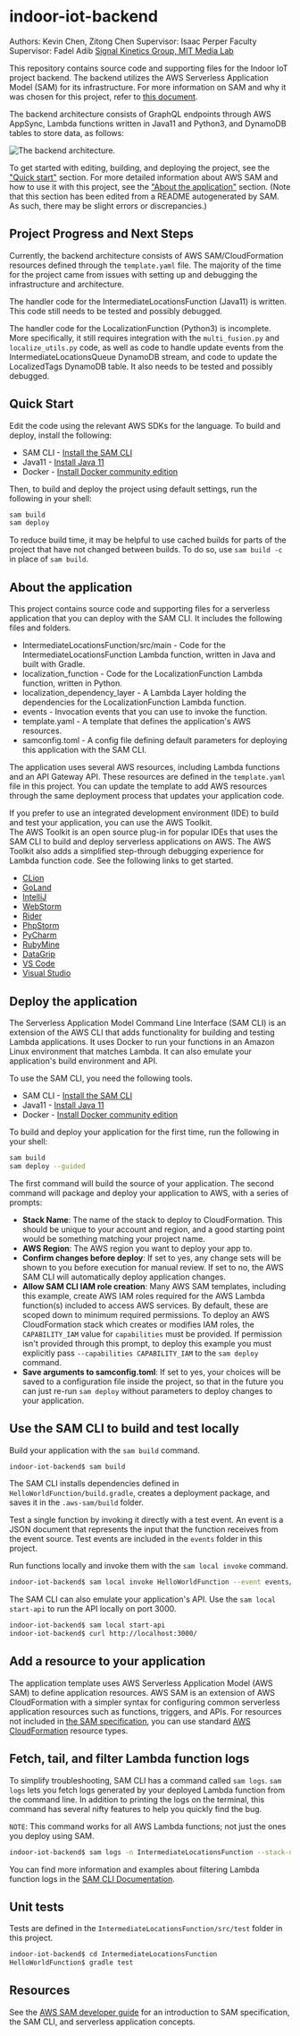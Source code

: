 # indoor-iot-backend

Authors: Kevin Chen, Zitong Chen
Supervisor: Isaac Perper
Faculty Supervisor: Fadel Adib
[Signal Kinetics Group, MIT Media Lab](https://www.media.mit.edu/groups/signal-kinetics/overview/)

This repository contains source code and supporting files for the Indoor IoT project backend. The backend utilizes the AWS Serverless Application Model (SAM) for its infrastructure. For more information on SAM and why it was chosen for this project, refer to [this document](why_sam.pdf).

The backend architecture consists of GraphQL endpoints through AWS AppSync, Lambda functions written in Java11 and Python3, and DynamoDB tables to store data, as follows:

![The backend architecture.](IndoorIoTBackendAWSArchitecture.png)

To get started with editing, building, and deploying the project, see the ["Quick start"](#quick-start) section. For more detailed information about AWS SAM and how to use it with this project, see the ["About the application"](#about-the-application) section. (Note that this section has been edited from a README autogenerated by SAM. As such, there may be slight errors or discrepancies.)

## Project Progress and Next Steps

Currently, the backend architecture consists of AWS SAM/CloudFormation resources defined through the `template.yaml` file. The majority of the time for the project came from issues with setting up and debugging the infrastructure and architecture.

The handler code for the IntermediateLocationsFunction (Java11) is written. This code still needs to be tested and possibly debugged.

The handler code for the LocalizationFunction (Python3) is incomplete. More specifically, it still requires integration with the `multi_fusion.py` and `localize_utils.py` code, as well as code to handle update events from the IntermediateLocationsQueue DynamoDB stream, and code to update the LocalizedTags DynamoDB table. It also needs to be tested and possibly debugged. 

## Quick Start

Edit the code using the relevant AWS SDKs for the language. To build and deploy, install the following:

* SAM CLI - [Install the SAM CLI](https://docs.aws.amazon.com/serverless-application-model/latest/developerguide/serverless-sam-cli-install.html)
* Java11 - [Install Java 11](https://docs.aws.amazon.com/corretto/latest/corretto-11-ug/downloads-list.html)
* Docker - [Install Docker community edition](https://hub.docker.com/search/?type=edition&offering=community)

Then, to build and deploy the project using default settings, run the following in your shell:

```bash
sam build
sam deploy
```

To reduce build time, it may be helpful to use cached builds for parts of the project that have not changed between builds. To do so, use `sam build -c` in place of `sam build`.

## About the application

This project contains source code and supporting files for a serverless application that you can deploy with the SAM CLI. It includes the following files and folders.

- IntermediateLocationsFunction/src/main - Code for the IntermediateLocationsFunction Lambda function, written in Java and built with Gradle.
- localization_function - Code for the LocalizationFunction Lambda function, written in Python.
- localization_dependency_layer - A Lambda Layer holding the dependencies for the LocalizationFunction Lambda function.
- events - Invocation events that you can use to invoke the function.
- template.yaml - A template that defines the application's AWS resources.
- samconfig.toml - A config file defining default parameters for deploying this application with the SAM CLI.

The application uses several AWS resources, including Lambda functions and an API Gateway API. These resources are defined in the `template.yaml` file in this project. You can update the template to add AWS resources through the same deployment process that updates your application code.

If you prefer to use an integrated development environment (IDE) to build and test your application, you can use the AWS Toolkit.  
The AWS Toolkit is an open source plug-in for popular IDEs that uses the SAM CLI to build and deploy serverless applications on AWS. The AWS Toolkit also adds a simplified step-through debugging experience for Lambda function code. See the following links to get started.

* [CLion](https://docs.aws.amazon.com/toolkit-for-jetbrains/latest/userguide/welcome.html)
* [GoLand](https://docs.aws.amazon.com/toolkit-for-jetbrains/latest/userguide/welcome.html)
* [IntelliJ](https://docs.aws.amazon.com/toolkit-for-jetbrains/latest/userguide/welcome.html)
* [WebStorm](https://docs.aws.amazon.com/toolkit-for-jetbrains/latest/userguide/welcome.html)
* [Rider](https://docs.aws.amazon.com/toolkit-for-jetbrains/latest/userguide/welcome.html)
* [PhpStorm](https://docs.aws.amazon.com/toolkit-for-jetbrains/latest/userguide/welcome.html)
* [PyCharm](https://docs.aws.amazon.com/toolkit-for-jetbrains/latest/userguide/welcome.html)
* [RubyMine](https://docs.aws.amazon.com/toolkit-for-jetbrains/latest/userguide/welcome.html)
* [DataGrip](https://docs.aws.amazon.com/toolkit-for-jetbrains/latest/userguide/welcome.html)
* [VS Code](https://docs.aws.amazon.com/toolkit-for-vscode/latest/userguide/welcome.html)
* [Visual Studio](https://docs.aws.amazon.com/toolkit-for-visual-studio/latest/user-guide/welcome.html)

## Deploy the application

The Serverless Application Model Command Line Interface (SAM CLI) is an extension of the AWS CLI that adds functionality for building and testing Lambda applications. It uses Docker to run your functions in an Amazon Linux environment that matches Lambda. It can also emulate your application's build environment and API.

To use the SAM CLI, you need the following tools.

* SAM CLI - [Install the SAM CLI](https://docs.aws.amazon.com/serverless-application-model/latest/developerguide/serverless-sam-cli-install.html)
* Java11 - [Install Java 11](https://docs.aws.amazon.com/corretto/latest/corretto-11-ug/downloads-list.html)
* Docker - [Install Docker community edition](https://hub.docker.com/search/?type=edition&offering=community)

To build and deploy your application for the first time, run the following in your shell:

```bash
sam build
sam deploy --guided
```

The first command will build the source of your application. The second command will package and deploy your application to AWS, with a series of prompts:

* **Stack Name**: The name of the stack to deploy to CloudFormation. This should be unique to your account and region, and a good starting point would be something matching your project name.
* **AWS Region**: The AWS region you want to deploy your app to.
* **Confirm changes before deploy**: If set to yes, any change sets will be shown to you before execution for manual review. If set to no, the AWS SAM CLI will automatically deploy application changes.
* **Allow SAM CLI IAM role creation**: Many AWS SAM templates, including this example, create AWS IAM roles required for the AWS Lambda function(s) included to access AWS services. By default, these are scoped down to minimum required permissions. To deploy an AWS CloudFormation stack which creates or modifies IAM roles, the `CAPABILITY_IAM` value for `capabilities` must be provided. If permission isn't provided through this prompt, to deploy this example you must explicitly pass `--capabilities CAPABILITY_IAM` to the `sam deploy` command.
* **Save arguments to samconfig.toml**: If set to yes, your choices will be saved to a configuration file inside the project, so that in the future you can just re-run `sam deploy` without parameters to deploy changes to your application.


## Use the SAM CLI to build and test locally

Build your application with the `sam build` command.

```bash
indoor-iot-backend$ sam build
```

The SAM CLI installs dependencies defined in `HelloWorldFunction/build.gradle`, creates a deployment package, and saves it in the `.aws-sam/build` folder.

Test a single function by invoking it directly with a test event. An event is a JSON document that represents the input that the function receives from the event source. Test events are included in the `events` folder in this project.

Run functions locally and invoke them with the `sam local invoke` command.

```bash
indoor-iot-backend$ sam local invoke HelloWorldFunction --event events/event.json
```

The SAM CLI can also emulate your application's API. Use the `sam local start-api` to run the API locally on port 3000.

```bash
indoor-iot-backend$ sam local start-api
indoor-iot-backend$ curl http://localhost:3000/
```

## Add a resource to your application

The application template uses AWS Serverless Application Model (AWS SAM) to define application resources. AWS SAM is an extension of AWS CloudFormation with a simpler syntax for configuring common serverless application resources such as functions, triggers, and APIs. For resources not included in [the SAM specification](https://github.com/awslabs/serverless-application-model/blob/master/versions/2016-10-31.md), you can use standard [AWS CloudFormation](https://docs.aws.amazon.com/AWSCloudFormation/latest/UserGuide/aws-template-resource-type-ref.html) resource types.


## Fetch, tail, and filter Lambda function logs

To simplify troubleshooting, SAM CLI has a command called `sam logs`. `sam logs` lets you fetch logs generated by your deployed Lambda function from the command line. In addition to printing the logs on the terminal, this command has several nifty features to help you quickly find the bug.

`NOTE`: This command works for all AWS Lambda functions; not just the ones you deploy using SAM.

```bash
indoor-iot-backend$ sam logs -n IntermediateLocationsFunction --stack-name indoor-iot-backend --tail
```

You can find more information and examples about filtering Lambda function logs in the [SAM CLI Documentation](https://docs.aws.amazon.com/serverless-application-model/latest/developerguide/serverless-sam-cli-logging.html).

## Unit tests

Tests are defined in the `IntermediateLocationsFunction/src/test` folder in this project.

```bash
indoor-iot-backend$ cd IntermediateLocationsFunction
HelloWorldFunction$ gradle test
```

## Resources

See the [AWS SAM developer guide](https://docs.aws.amazon.com/serverless-application-model/latest/developerguide/what-is-sam.html) for an introduction to SAM specification, the SAM CLI, and serverless application concepts.